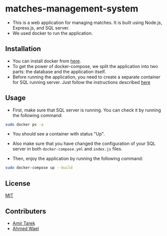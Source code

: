 # matches-management-system

- This is a web application for managing matches. It is built using Node.js, Express.js, and SQL server.
- We used docker to run the application.

## Installation

- You can install docker from [here](https://docs.docker.com/get-docker/).
- To get the power of docker-compose, we split the application into two parts: the database and the application itself.
- Before running the application, you need to create a separate container for SQL running server. Just follow the instructions described [here](https://learn.microsoft.com/en-us/sql/linux/quickstart-install-connect-docker?view=sql-server-2017&preserve-view=true&pivots=cs1-bash)

## Usage

- First, make sure that SQL server is running. You can check it by running the following command:

```bash
sudo docker ps -a
```

- You should see a container with status "Up".

- Also make sure that you have changed the configuration of your SQL server in both `docker-compose.yml` and `index.js` files.

- Then, enjoy the application by running the following command:

```bash
sudo docker-compose up --build
```

## License

[MIT](https://choosealicense.com/licenses/mit/)

## Contributers

- [Amir Tarek](https://github.com/amir-awad)
- [Ahmed Wael](https://github.com/ahmedwael216)
